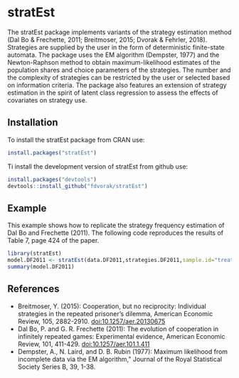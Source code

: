
<!-- README.md is generated from README.Rmd. Please edit that file -->

# stratEst

The stratEst package implements variants of the strategy estimation method (Dal Bo & Frechette, 2011; Breitmoser, 2015; Dvorak & Fehrler, 2018). Strategies are supplied by the user in the form of
deterministic finite-state automata. The package uses the EM algorithm
(Dempster, 1977) and the Newton-Raphson method to obtain
maximum-likelihood estimates of the population shares and choice
parameters of the strategies. The number and the complexity of
strategies can be restricted by the user or selected based on
information criteria. The package also features an extension of strategy
estimation in the spirit of latent class regression to assess the
effects of covariates on strategy use.

## Installation

To install the stratEst package from CRAN use:

``` r
install.packages("stratEst")
```

Ti install the development version of stratEst from github use:

``` r
install.packages("devtools")
devtools::install_github("fdvorak/stratEst")
```

## Example

This example shows how to replicate the strategy frequency estimation of Dal Bo and Frechette (2011). The following code reproduces the results of Table 7, page 424 of the paper.

``` r
library(stratEst)
model.DF2011 <- stratEst(data.DF2011,strategies.DF2011,sample.id="treatment" )
summary(model.DF2011)
```

## References

  - Breitmoser, Y. (2015): Cooperation, but no reciprocity: Individual
    strategies in the repeated prisoner’s dilemma, American Economic
    Review, 105, 2882-2910. <doi:10.1257/aer.20130675>
  - Dal Bo, P. and G. R. Frechette (2011): The evolution of cooperation
    in infinitely repeated games: Experimental evidence, American
    Economic Review, 101, 411-429. <doi:10.1257/aer.101.1.411>
  - Dempster, A., N. Laird, and D. B. Rubin (1977): Maximum likelihood
    from incomplete data via the EM algorithm," Journal of the Royal
    Statistical Society Series B, 39, 1-38.
